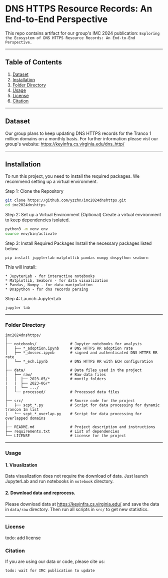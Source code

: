# DNS HTTPS Resource Records: An End-to-End Perspective 

This repo contains artifact for our group's IMC 2024 publication: `Exploring the Ecosystem of DNS HTTPS Resource Records: An End-to-End Perspective.` 

---

## Table of Contents
1. [Dataset](#dataset)
1. [Installation](#installation)
2. [Folder Directory](#folder-directory)
3. [Usage](#usage)
5. [License](#license)
6. [Citation](#citation)
---
## Dataset

Our group plans to keep updating DNS HTTPS records for the Tranco 1 million domains on a monthly basis. For further information please vist our group's website: https://keyinfra.cs.virginia.edu/dns_http/

---
## Installation

To run this project, you need to install the required packages. We recommend setting up a virtual environment.

Step 1: Clone the Repository

```bash
git clone https://github.com/yzzhn/imc2024dnshttps.git
cd imc2024dnshttps
```

Step 2: Set up a Virtual Environment (Optional)
Create a virtual environment to keep dependencies isolated.

```bash
python3 -m venv env
source env/bin/activate
```

Step 3: Install Required Packages
Install the necessary packages listed below.

```
pip install jupyterlab matplotlib pandas numpy dnspython seaborn
```

This will install:
```
* JupyterLab - for interactive notebooks
* Matplotlib, Seaborn - for data visualization
* Pandas, Numpy - for data manipulation
* Dnspython - for dns records parsing
```

Step 4: Launch JupyterLab
```
jupyter lab
```
---

### Folder Directory

```
imc2024dnshttps/
│
├── notebooks/               # Jupyter notebooks for analysis
│   ├── *_adoption.ipynb     # DNS HTTPS RR adoption rate
│   ├── *_dnssec.ipynb       # signed and authenticated DNS HTTPS RR rate
│   └── *_ech.ipynb          # DNS HTTPS RR with ECH configuration
│
├── data/                    # Data files used in the project
│   ├── raw/                 # Raw data files
|   |  ├── 2023-05/*         # montly folders
|   |  ├── 2023-06/*
|   |  └── .../
│   └── processed/           # Processed data files
│
├── src/                     # Source code for the project
│   ├── scpt_*.py            # Script for data processing for dynamic trancon 1m list
│   └── scpt_*_overlap.py    # Script for data processing for overlapped domains
│
├── README.md                # Project description and instructions
├── requirements.txt         # List of dependencies
└── LICENSE                  # License for the project

```
---

### Usage

#### 1. Visualization
   
Data visualization does not require the download of data. Just launch JupyterLab and run notebooks in `notebook` directory.

#### 2. Download data and reprocess.

Please download data at https://keyinfra.cs.virginia.edu/ and save the data in `data/raw` directory.
Then run all scripts in `src/` to get new statistics. 

---
### License

todo: add license

### Citation
If you are using our data or code, please cite us:

```
todo: wait for IMC publication to update
```
